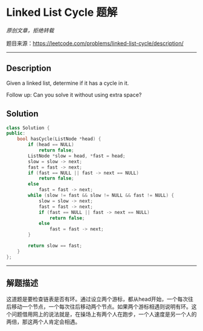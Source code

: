 # Linked List Cycle 题解

*原创文章，拒绝转载*

题目来源：https://leetcode.com/problems/linked-list-cycle/description/

------

## Description

Given a linked list, determine if it has a cycle in it.

Follow up:
Can you solve it without using extra space?



## Solution
```cpp
class Solution {
public:
    bool hasCycle(ListNode *head) {
        if (head == NULL)
            return false;
        ListNode *slow = head, *fast = head;
        slow = slow -> next;
        fast = fast -> next;
        if (fast == NULL || fast -> next == NULL)
            return false;
        else
            fast = fast -> next;
        while (slow != fast && slow != NULL && fast != NULL) {
            slow = slow -> next;
            fast = fast -> next;
            if (fast == NULL || fast -> next == NULL)
                return false;
            else
                fast = fast -> next;
        }

        return slow == fast;
    }
};
```

------

## 解题描述

这道题是要检查链表是否有环。通过设立两个游标，都从head开始，一个每次往后移动一个节点，一个每次往后移动两个节点。如果两个游标相遇则说明有环。这个问题借用网上的说法就是，在操场上有两个人在跑步，一个人速度是另一个人的两倍，那这两个人肯定会相遇。
